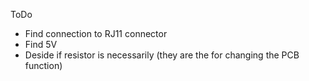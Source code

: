 ToDo

* Find connection to RJ11 connector
* Find 5V 
* Deside if resistor is necessarily (they are the for changing the PCB function)
